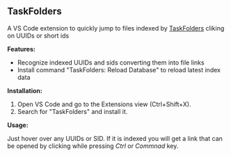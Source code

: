 ## TaskFolders 

A VS Code extension to quickly jump to files indexed by [TaskFolders](https://taskfolders.com) cliking on UUIDs or short ids

**Features:**

* Recognize indexed UUIDs and sids converting them into file links
* Install command "TaskFolders: Reload Database" to reload latest index data

**Installation:**

1. Open VS Code and go to the Extensions view (Ctrl+Shift+X).
2. Search for "TaskFolders" and install it.

**Usage:**

Just hover over any UUIDs or SID. If it is indexed you will get a link that can be opened by clicking while pressing *Ctrl* or *Commnad* key.

